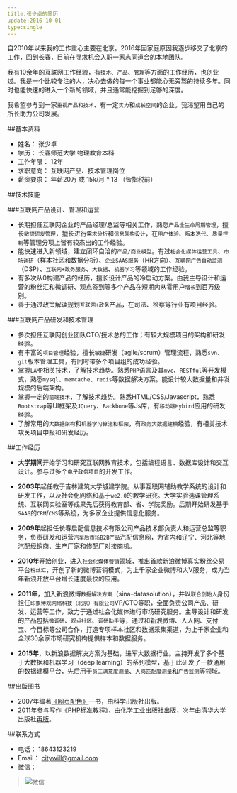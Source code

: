```yaml
---
title:张少卓的简历
update:2016-10-01
type:single
---
```


自2010年以来我的工作重心主要在北京。2016年因家庭原因我逐步移交了北京的工作，回到长春，目前在寻求机会入职一家志同道合的本地团队。

我有10余年的互联网工作经验，有`技术`、`产品`、`管理`等方面的工作经历，也创业过。我是一个比较专注的人，决心去做的每一个事业都能心无旁骛的持续多年。同时也能快速的进入一个新的领域，并且通常能挖掘到足够的深度。

我希望参与到一家`重视产品和技术`、有一定`实力`和`成长空间`的企业。我渴望用自己的所长助力公司发展。

##基本资料

* 姓名：        张少卓
* 学历：        长春师范大学 物理教育本科
* 工作年限：    12年
* 求职意向：    互联网产品、技术管理岗位
* 薪资要求：    年薪20万 或 15k/月 * 13 （皆指税前）

##技术技能

###互联网产品设计、管理和运营

* 长期担任互联网企业的产品经理/总监等相关工作，熟悉`产品全生命周期管理`，擅长`敏捷研发管理`，擅长进行`需求分析`和`信息架构设计`，在`用户体验`、`版本迭代`、`质量控制`等管理分项上皆有较杰出的工作经验。
* 能快速进入新领域，建立闭环自洽的`产品/商业模型`。有过`社会化媒体运营工具`、`市场调研`（样本社区和数据分析）、`企业SAAS服务`（HR方向）、`互联网广告自动监测`（DSP）、`互联网+政务服务`、`大数据`、`机器学习`等领域的工作经验。
* 有多次从0构建产品的经历，擅长设计产品的冷启动方案。由我主导设计和运营的粉丝汇和微调研、观点签到等多个产品在短期内从零用户`增长`到百万级别。
* 善于通过政策解读规划`互联网+政务`产品，在司法、检察等行业有项目经验。

###互联网产品研发和技术管理

* 多次担任互联网创业团队CTO/技术总的工作；有较大规模项目的架构和研发经验。
* 有丰富的`项目管理`经验，擅长`敏捷`研发（agile/scrum）管理流程，熟悉`svn`、`git`版本管理工具，有同时带多个项目组的成功经验。
* 掌握`LAMP`相关技术，了解技术趋势。熟悉`PHP`语言及其`mvc`、`RESTful`等开发模式，熟悉`mysql`、`memcache`、`redis`等数据解决方案。能设计较大数据量和并发规模的后端架构。
* 掌握一定的`前端技术`，了解技术趋势。熟悉HTML/CSS/Javascript，熟悉`Bootstrap`等UI框架及`JQuery`、`Backbone`等Js库，有`移动端Hybird`应用的研发经验。
* 了解常用的`大数据架构`和`机器学习算法和框架`，有`政务大数据建模`经验，有相关技术攻关项目申报和研发经历。

##工作经历

* **大学期间**开始学习和研究互联网教育技术，包括编程语言、数据库设计和交互设计。参与过多个`电子政务项目`的开发工作。

* **2003年**起任教于吉林建筑大学城建学院。从事互联网辅助教学系统的设计和研发工作，以及社会化网络和基于`we2.0`的教学研究。大学实验选课管理系统、互联网实验室等成果先后获得教育部、省、学院奖励。后期开始研发基于`SAAS`的`CRM`/`CMS`等系统，为多家企业提供信息化服务。

* **2009年**起担任长春启配信息技术有限公司产品技术部负责人和运营总监等职务，负责研发和运营`汽车后市场B2B产品`汽配信息网，为省内和辽宁、河北等地汽配经销商、生产厂家和修配厂对接商机。

* **2010年**开始创业，进入`社会化媒体营销`领域，推出首款新浪微博真实粉丝交易平台`粉丝汇`，开创了新的微博营销模式，为上千家企业微博和大V服务，成为当年新浪开放平台增长速度最快的应用。

* **2011年**，加入新浪微博`数据解决方案`（sina-datasolution），并以`联合创始人`身份担任`印象博观网络科技（北京）有限公司`VP/CTO等职，全面负责公司产品、研发、运营等工作，致力于通过社会化媒体进行市场研究服务。主导设计和研发的产品包括`微调研`、`观点社区`、`调研助手`等，通过和新浪微博、人人网、支付宝、今目标等公司合作，打造专项样本社区和数据采集渠道，为上千家企业和全球30余家市场研究机构提供样本和数据服务。

* **2015年**，以新浪数据解决方案为基础，进军大数据行业。主持开发了多个基于大数据和机器学习（deep learning）的系列模型，基于此研发了一款通用的数据建模平台，先后用于`员工满意度测量`、`人岗匹配度测量`和`广告监测`等领域。

##出版图书

* 2007年编著[《网页配色》](https://item.jd.com/10005192.html)一书，由科学出版社出版。
* 2011年参与写作[《PHP标准教程》](https://item.jd.com/10586126.html)，由化学工业出版社出版，次年由清华大学出版社[再版](https://item.jd.com/11304092.html)。

##联系方式

* 电话：        18643123219
* Email：       citywill@gmail.com
* 微信：
>![微信](src/about-vchat-qr.jpg)